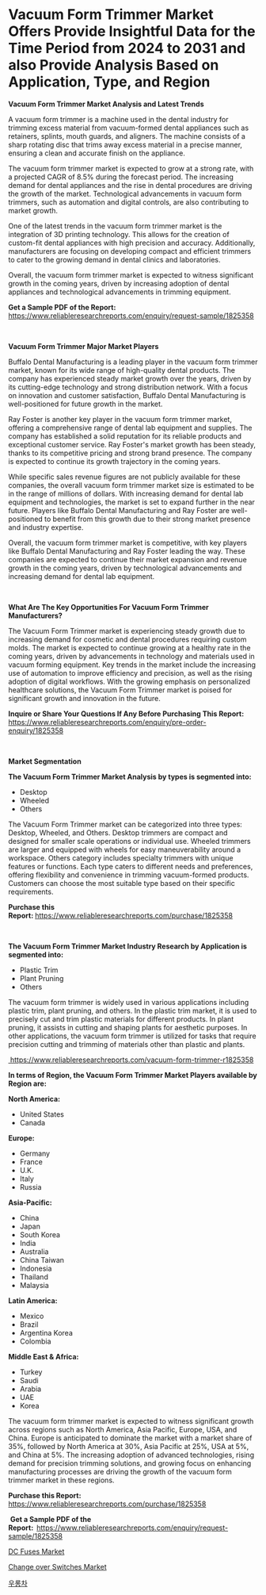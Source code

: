 <p><h1>Vacuum Form Trimmer Market Offers Provide Insightful Data for the Time Period from 2024 to 2031 and also Provide Analysis Based on Application, Type, and Region</h1></p><p><strong>Vacuum Form Trimmer Market Analysis and Latest Trends</strong></p>
<p><p>A vacuum form trimmer is a machine used in the dental industry for trimming excess material from vacuum-formed dental appliances such as retainers, splints, mouth guards, and aligners. The machine consists of a sharp rotating disc that trims away excess material in a precise manner, ensuring a clean and accurate finish on the appliance.</p><p>The vacuum form trimmer market is expected to grow at a strong rate, with a projected CAGR of 8.5% during the forecast period. The increasing demand for dental appliances and the rise in dental procedures are driving the growth of the market. Technological advancements in vacuum form trimmers, such as automation and digital controls, are also contributing to market growth.</p><p>One of the latest trends in the vacuum form trimmer market is the integration of 3D printing technology. This allows for the creation of custom-fit dental appliances with high precision and accuracy. Additionally, manufacturers are focusing on developing compact and efficient trimmers to cater to the growing demand in dental clinics and laboratories.</p><p>Overall, the vacuum form trimmer market is expected to witness significant growth in the coming years, driven by increasing adoption of dental appliances and technological advancements in trimming equipment.</p></p>
<p><strong>Get a Sample PDF of the Report:&nbsp;</strong> <a href="https://www.reliableresearchreports.com/enquiry/request-sample/1825358">https://www.reliableresearchreports.com/enquiry/request-sample/1825358</a></p>
<p>&nbsp;</p>
<p><strong>Vacuum Form Trimmer Major Market Players</strong></p>
<p><p>Buffalo Dental Manufacturing is a leading player in the vacuum form trimmer market, known for its wide range of high-quality dental products. The company has experienced steady market growth over the years, driven by its cutting-edge technology and strong distribution network. With a focus on innovation and customer satisfaction, Buffalo Dental Manufacturing is well-positioned for future growth in the market.</p><p>Ray Foster is another key player in the vacuum form trimmer market, offering a comprehensive range of dental lab equipment and supplies. The company has established a solid reputation for its reliable products and exceptional customer service. Ray Foster's market growth has been steady, thanks to its competitive pricing and strong brand presence. The company is expected to continue its growth trajectory in the coming years.</p><p>While specific sales revenue figures are not publicly available for these companies, the overall vacuum form trimmer market size is estimated to be in the range of millions of dollars. With increasing demand for dental lab equipment and technologies, the market is set to expand further in the near future. Players like Buffalo Dental Manufacturing and Ray Foster are well-positioned to benefit from this growth due to their strong market presence and industry expertise.</p><p>Overall, the vacuum form trimmer market is competitive, with key players like Buffalo Dental Manufacturing and Ray Foster leading the way. These companies are expected to continue their market expansion and revenue growth in the coming years, driven by technological advancements and increasing demand for dental lab equipment.</p></p>
<p>&nbsp;</p>
<p><strong>What Are The Key Opportunities For Vacuum Form Trimmer Manufacturers?</strong></p>
<p><p>The Vacuum Form Trimmer market is experiencing steady growth due to increasing demand for cosmetic and dental procedures requiring custom molds. The market is expected to continue growing at a healthy rate in the coming years, driven by advancements in technology and materials used in vacuum forming equipment. Key trends in the market include the increasing use of automation to improve efficiency and precision, as well as the rising adoption of digital workflows. With the growing emphasis on personalized healthcare solutions, the Vacuum Form Trimmer market is poised for significant growth and innovation in the future.</p></p>
<p><strong>Inquire or Share Your Questions If Any Before Purchasing This Report:</strong> <a href="https://www.reliableresearchreports.com/enquiry/pre-order-enquiry/1825358">https://www.reliableresearchreports.com/enquiry/pre-order-enquiry/1825358</a></p>
<p>&nbsp;</p>
<p><strong>Market Segmentation</strong></p>
<p><strong>The Vacuum Form Trimmer Market Analysis by types is segmented into:</strong></p>
<p><ul><li>Desktop</li><li>Wheeled</li><li>Others</li></ul></p>
<p><p>The Vacuum Form Trimmer market can be categorized into three types: Desktop, Wheeled, and Others. Desktop trimmers are compact and designed for smaller scale operations or individual use. Wheeled trimmers are larger and equipped with wheels for easy maneuverability around a workspace. Others category includes specialty trimmers with unique features or functions. Each type caters to different needs and preferences, offering flexibility and convenience in trimming vacuum-formed products. Customers can choose the most suitable type based on their specific requirements.</p></p>
<p><strong>Purchase this Report:&nbsp;</strong><a href="https://www.reliableresearchreports.com/purchase/1825358">https://www.reliableresearchreports.com/purchase/1825358</a></p>
<p>&nbsp;</p>
<p><strong>The Vacuum Form Trimmer Market Industry Research by Application is segmented into:</strong></p>
<p><ul><li>Plastic Trim</li><li>Plant Pruning</li><li>Others</li></ul></p>
<p><p>The vacuum form trimmer is widely used in various applications including plastic trim, plant pruning, and others. In the plastic trim market, it is used to precisely cut and trim plastic materials for different products. In plant pruning, it assists in cutting and shaping plants for aesthetic purposes. In other applications, the vacuum form trimmer is utilized for tasks that require precision cutting and trimming of materials other than plastic and plants.</p></p>
<p><a href="https://www.reliableresearchreports.com/vacuum-form-trimmer-r1825358">&nbsp;https://www.reliableresearchreports.com/vacuum-form-trimmer-r1825358</a></p>
<p><strong>In terms of Region, the Vacuum Form Trimmer Market Players available by Region are:</strong></p>
<p>
    <p> <strong> North America: </strong>
        <ul>
            <li>United States</li>
            <li>Canada</li>
        </ul>
        </p> 
    <p> <strong> Europe: </strong>
        <ul>
            <li>Germany</li>
            <li>France</li>
            <li>U.K.</li>
            <li>Italy</li>
            <li>Russia</li>
        </ul>
        </p> 
    <p> <strong> Asia-Pacific: </strong>
        <ul>
            <li>China</li>
            <li>Japan</li>
            <li>South Korea</li>
            <li>India</li>
            <li>Australia</li>
            <li>China Taiwan</li>
            <li>Indonesia</li>
            <li>Thailand</li>
            <li>Malaysia</li>
        </ul>
        </p> 
    <p> <strong> Latin America: </strong>
        <ul>
            <li>Mexico</li>
            <li>Brazil</li>
            <li>Argentina Korea</li>
            <li>Colombia</li>
        </ul>
        </p> 
    <p> <strong> Middle East & Africa: </strong>
        <ul>
            <li>Turkey</li>
            <li>Saudi</li>
            <li>Arabia</li>
            <li>UAE</li>
            <li>Korea</li>
        </ul>
    </p>
    </p>
<p><p>The vacuum form trimmer market is expected to witness significant growth across regions such as North America, Asia Pacific, Europe, USA, and China. Europe is anticipated to dominate the market with a market share of 35%, followed by North America at 30%, Asia Pacific at 25%, USA at 5%, and China at 5%. The increasing adoption of advanced technologies, rising demand for precision trimming solutions, and growing focus on enhancing manufacturing processes are driving the growth of the vacuum form trimmer market in these regions.</p></p>
<p><strong>Purchase this Report: </strong><a href="https://www.reliableresearchreports.com/purchase/1825358">https://www.reliableresearchreports.com/purchase/1825358</a></p>
<p>&nbsp;<strong>Get a Sample PDF of the Report:&nbsp;&nbsp;</strong><a href="https://www.reliableresearchreports.com/enquiry/request-sample/1825358">https://www.reliableresearchreports.com/enquiry/request-sample/1825358</a></p>
<p><strong></strong></p>
<p><p><a href="https://www.linkedin.com/pulse/dc-fuses-market-analysis-its-cagr-segmentation-global-industry-4uodc?trackingId=NyYAlN7cHjBRSvhc4JMSfA%3D%3D">DC Fuses Market</a></p><p><a href="https://www.linkedin.com/pulse/change-over-switches-market-trends-forecast-competitive-k3g3c?trackingId=FhbPOyBBU93%2BpHIXbaj5jA%3D%3D">Change over Switches Market</a></p><p><a href="https://github.com/oajzkywllm460/Market-Research-Report-List-1/blob/main/258729140336.md">우롱차</a></p></p>